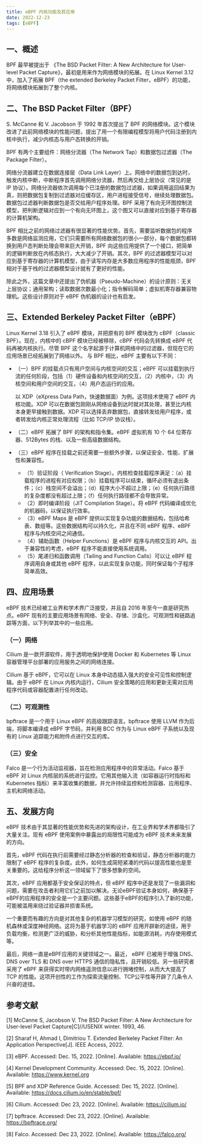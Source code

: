 ```yaml
---
title: eBPF 内核功能及其应用
date: 2022-12-23
tags: [eBPF]
---
```


## 一、概述

BPF 最早被提出于 《The BSD Packet Filter: A New Architecture for User-level Packet Capture》，最初是用来作为网络模块的拓展。在 Linux Kernel 3.12 中，加入了拓展 BPF（the extended Berkeley Packet Filter，eBPF）的功能，将网络模块拓展到了整个内核。

## 二、The BSD Packet Filter（BPF）

S. McCanne 和 V. Jacobson 于 1992 年首次提出了 BPF 的网络模块。这个模块改进了此前网络模块的性能问题，提出了用一个有限编程模型将用户代码注册到内核中执行，减少内核态与用户态转换的开销。

BPF 有两个主要组件：网络分流器（The Network Tap）和数据包过滤器（The Package Filter）。

网络分流器建立在数据连接层（Data Link Layer）上。网络中的数据包到达时，触发内核中断，中断程序首先调用网络分流器，然后再交给上层协议（常见的是 IP 协议）。网络分流器依次调用每个已注册的数据包过滤器，如果调用返回结果为真，则把数据包复制到过滤器对应缓存区，用户进程接受信号，继续处理数据包。
数据包过滤器判断数据包是否交给用户程序处理。BPF 采用了有向无环图控制流模型，把判断逻辑对应到一个有向无环图上，这个图又可以直接对应到基于寄存器的计算机架构。

BPF 相比之前的网络过滤器有很显著的性能优势。首先，需要监听数据包的程序多数是网络监测应用，它们只需要所有网络数据包的很小一部分，每个数据包都转换到用户态判断处理会带来巨大开销，BPF 向这些应用提供了一个接口，把简单的逻辑判断放在内核态执行，大大减少了开销。其次，BPF 的过滤器模型可以对应到基于寄存器的计算机模型，由于读写内存是大多数应用程序的性能瓶颈，BPF 相对于基于栈的过滤器模型设计就有了更好的性能。

除此之外，这篇文章中还提出了伪机器（Pseudo-Machine）的设计原则：无关上层协议；通用架构；读取数据次数最小化；指令解码简单；虚拟机寄存器兼容物理机。这些设计原则对于 eBPF 伪机器的设计也有启发。

## 三、Extended Berkeley Packet Filter（eBPF）

Linux Kernel 3.18 引入了 eBPF 模块，并把原有的 BPF 模块改为 cBPF（classic BPF）。现在，内核中的 cBPF 模块已经被移除，cBPF 代码会先转换成 eBPF 代码再被内核执行。尽管 BPF 这个名字起源于计算机网络中的过滤器，但现在它的应用场景已经拓展到了网络以外。
与 BPF 相比，eBPF 主要有以下不同：

- （一）BPF 的挂载点只有用户空间与内核空间的交互；eBPF 可以挂载到执行流的任何阶段，包括（1）硬件设备和内核空间的交互，（2）内核中，（3）内核空间和用户空间的交互，（4）用户态运行的应用。

  以 XDP（eXpress Data Path，快速数据面）为例。这项技术使用了 eBPF 内核功能。XDP 可以在数据包刚刚从网络设备到达时就对其处理，甚至比内核本身更早接触到数据。XDP 可以选择丢弃数据包，直接转发给用户程序，或者转发给内核正常处理流程（比如 TCP/IP 协议栈）。

- （二）eBPF 拓展了 BPF 的架构和指令集。eBPF 虚拟机有 10 个 64 位寄存器、512Bytes 的栈、以及一些高级数据结构。
- （三）eBPF 程序在挂载之前还需要一些额外步骤，以保证安全、性能、扩展性和兼容性。
  - （1）验证阶段（ Verification Stage）。内核检查挂载程序满足：（a）挂载程序的进程有对应权限；（b）挂载程序可以结束，循环必须有退出条件；（c）栈空间不会溢出；（d）程序大小不超过上限；（e）任何执行路径的复杂度都没有超过上限；（f）任何执行路径都不会导致异常。
  - （2）即时编译阶段（JIT Compilation Stage）。将 eBPF 代码编译成优化的机器码，以保证执行效率。
  - （3）eBPF Maps 是 eBPF 提供以实现复杂功能的数据结构，包括哈希表、数组等。这些数据结构可以持久化，并且在不同 eBPF 程序、eBPF 程序与内核空间之间通信。
  - （4）辅助函数（Helper Functions）是 eBPF 程序与内核交互的 API。出于兼容性的考虑，eBPF 程序不能直接使用系统调用。
  - （5）尾递归和函数调用（Tailing and Function Calls）可以让 eBPF 程序调用自身或其他 eBPF 程序，以此实现复杂功能，同时保证每个子程序简单高效。

## 四、应用场景

eBPF 技术已经被工业界和学术界广泛接受，并且自 2016 年至今一直是研究热点。eBPF 现有的主要应用场景有网络、安全、存储、沙盒化、可观测性和链路追踪等方面，以下列举其中的一些应用。

### （一）网络

Cilium 是一款开源软件，用于透明地保护使用 Docker 和 Kubernetes 等 Linux 容器管理平台部署的应用服务之间的网络连接。

Cilium 基于 eBPF，它可以在 Linux 本身中动态插入强大的安全可见性和控制逻辑。由于 eBPF 在 Linux 内核内运行，Cilium 安全策略的应用和更新无需对应用程序代码或容器配置进行任何改动。

### （二）可观测性

bpftrace 是一个用于 Linux eBPF 的高级跟踪语言。bpftrace 使用 LLVM 作为后端，将脚本编译成 eBPF 字节码，并利用 BCC 作为与 Linux eBPF 子系统以及现有的 Linux 追踪能力和附件点进行交互的库。

### （三）安全

Falco 是一个行为活动监视器，旨在检测应用程序中的异常活动。Falco 基于 eBPF 对 Linux 内核层的系统进行监控。它用其他输入流（如容器运行时指标和 Kubernetes 指标）来丰富收集的数据，并允许持续监控和检测容器、应用程序、主机和网络活动。

## 五、发展方向

eBPF 技术由于其显著的性能优势和先进的架构设计，在工业界和学术界都吸引了大量关注。现有 eBPF 使用案例中暴露出的局限性可能成为 eBPF 技术未来发展的方向。

首先，eBPF 代码在执行前需要经过静态分析器的检查和验证，静态分析器的能力限制了 eBPF 程序的复杂度。此外，如何生成简短紧凑的代码以提高性能也是至关重要的。这给程序分析这一领域留下了很多想象的空间。

其次，eBPF 应用都基于安全保证的特点，但 eBPF 程序中还是发现了一些漏洞和问题，需要在攻击者利用它们之前加以解决。无论eBPF验证本身如何，确保基于eBPF的应用程序的安全是一个主要问题。这些基于eBPF的程序引入了新的功能，可能被滥用来绕过验证器并损害系统。

一个重要而有趣的方向是对其他复杂的机器学习模型的研究，如使用 eBPF 的随机森林或深度神经网络。这将为基于机器学习的 eBPF 应用开辟新的途径，用于负载均衡，检测更广泛的威胁，和分析其他性能指标，如能源消耗，内存使用模式等。

最后，网络一直是eBPF应用的关键领域之一。最近， eBPF 已被用于增强 DNS、DNS over TLS 和 DNS over HTTPS 通信的隐私性，且开销较低。另一些研究者采用了 eBPF 来获得实时带内网络遥测信息以进行拥堵控制，从而大大提高了 TCP 的性能。这项开创性的工作为探索流量控制、TCP公平性等开辟了几条令人兴奋的途径。

## 参考文献

[1] McCanne S, Jacobson V. The BSD Packet Filter: A New Architecture for User-level Packet Capture[C]//USENIX winter. 1993, 46.

[2] Sharaf H, Ahmad I, Dimitriou T. Extended Berkeley Packet Filter: An Application Perspective[J]. IEEE Access, 2022.

[3] eBPF. Accessed: Dec. 15, 2022. [Online]. Available: https://ebpf.io/

[4] Kernel Development Community. Accessed: Dec. 15, 2022. [Online]. Available: https://www.kernel.org

[5] BPF and XDP Reference Guide. Accessed: Dec 15, 2022. [Online]. Available: https://docs.cilium.io/en/stable/bpf/

[6] Cilium. Accessed: Dec 23, 2022. [Online]. Available: https://cilium.io/

[7] bpftrace. Accessed: Dec 23, 2022. [Online]. Available: https://bpftrace.org/

[8] Falco. Accessed: Dec 23, 2022. [Online]. Available: https://falco.org/
